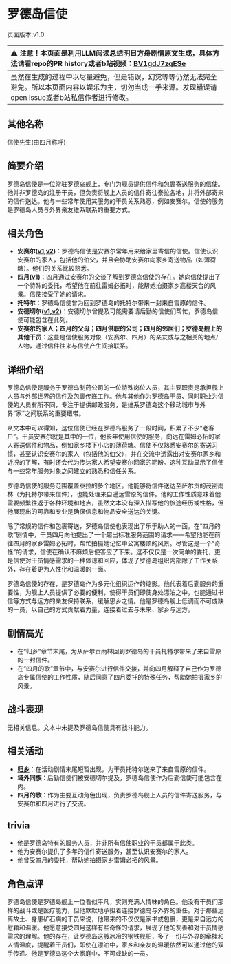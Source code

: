 # 罗德岛信使
页面版本:v1.0
 

| :warning: 注意！本页面是利用LLM阅读总结明日方舟剧情原文生成，具体方法请看repo的PR history或者b站视频：[BV1gdJ7zqESe](https://www.bilibili.com/video/BV1gdJ7zqESe/)         |
|:----------------------------|
| 虽然在生成的过程中以尽量避免，但是错误，幻觉等等仍然无法完全避免。所以本页面内容以娱乐为主，切勿当成一手来源。发现错误请open issue或者b站私信作者进行修改。|



## 其他名称
信使先生(由四月称呼)
## 简要介绍
罗德岛信使是一位常驻罗德岛舰上，专门为舰员提供信件和包裹寄送服务的信使。他并非罗德岛的注册干员，但负责将舰上人员的信件寄往泰拉各地，并将外部寄来的信件送达。他与一些常年使用其服务的干员关系熟悉，例如安赛尔。信使的服务是罗德岛人员与外界亲友维系联系的重要方式。
## 相关角色
-   **安赛尔([v1](char_212_ansel.md),[v2](../char_v3/char_212_ansel.md))**：罗德岛信使是安赛尔常年用来给家里寄信的信使。信使认识安赛尔的家人，包括他的伯父，并且会协助安赛尔向家乡寄送物品（如薄荷糖）。他们的关系比较熟悉。
-   **四月([v1](char_365_aprl.md))**：四月通过安赛尔的交谈了解到罗德岛信使的存在。她向信使提出了一个特殊的委托，希望他在前往雷姆必拓时，能帮她拍摄家乡高楼天台的风景。信使接受了她的请求。
-   **托特尔**：罗德岛信使曾为回到罗德岛的托特尔带来一封来自雪原的信件。
-   **安德切尔([v1](char_211_adnach.md),[v2](../char_v3/char_211_adnach.md))**：安德切尔曾提及可能需要请后勤的信使们帮忙，罗德岛信使可能包含在此列。
-   **安赛尔的家人；四月的父母；四月供职的公司；四月的邻居们；罗德岛舰上的其他干员**：这些是信使服务对象（安赛尔、四月）的亲友或与之相关的地点/人物，通过信件往来与信使产生间接联系。
## 详细介绍
罗德岛信使是服务于罗德岛制药公司的一位特殊岗位人员，其主要职责是承担舰上人员与外部世界的信件及包裹传递工作。他与其他作为罗德岛干员、同时职业为信使的人员有所不同，专注于提供邮政服务，是维系罗德岛这个移动城市与外界“家”之间联系的重要纽带。

从文本中可以得知，这位信使已经在罗德岛服务了一段时间，积累了不少“老客户”。干员安赛尔就是其中的一位，他长年使用信使的服务，向远在雷姆必拓的家人寄送信件和物品，例如家乡楼下小店的薄荷糖。信使不仅熟悉安赛尔的寄送习惯，甚至认识安赛尔的家人（包括他的伯父），并在交流中透露出对安赛尔家乡和近况的了解，有时还会代为传达家人希望安赛尔回家的期盼。这种互动显示了信使与一些常年服务对象之间建立的熟悉和信任关系。

罗德岛信使的服务范围覆盖泰拉的多个地区。他能够将信件送达至萨尔贡的茂密雨林（为托特尔带来信件），也能处理来自遥远雪原的信件。他的工作性质意味着他需要频繁往返于各种环境和地点，虽然文本没有深入描写他的旅途经历或性格，但他展现出的可靠和专业是确保信息和物品安全送达的关键。

除了常规的信件和包裹寄送，罗德岛信使也表现出了乐于助人的一面。在“四月的歌”剧情中，干员四月向他提出了一个超出标准服务范围的请求——希望他能在前往四月的家乡雷姆必拓时，帮忙拍摄她记忆中公寓楼顶的风景。尽管这是一个“奇怪”的请求，信使在确认不麻烦后便答应了下来。这不仅仅是一次简单的委托，更是信使对干员情感需求的一种体谅和回应，体现了罗德岛组织内部除了工作关系外，存在着更为人性化和温暖的一面。

罗德岛信使的存在，是罗德岛作为多元化组织运作的缩影。他代表着后勤服务的重要性，为舰上人员提供了必要的便利，使得干员们即使身处漂泊之中，也能通过书信等方式与远方的亲友保持联系，缓解思乡之情。他是罗德岛舰上低调而不可或缺的一员，以自己的方式贡献着力量，连接着过去与未来、家乡与远方。
## 剧情高光
- 在“归乡”章节末尾，为从萨尔贡雨林回到罗德岛的干员托特尔带来了来自雪原的一封信件。
- 在“四月的歌”章节中，与安赛尔进行信件交接，并向四月解释了自己作为罗德岛专属信使的工作性质，随后同意了四月委托的特殊任务，帮助她拍摄家乡的风景。
## 战斗表现
无相关信息。文本中未提及罗德岛信使具有战斗能力。
## 相关活动
-   **[归乡](../stories/story_totter_set_2.md)**：在活动剧情末尾短暂出现，为干员托特尔送来了来自雪原的信件。
-   **域外同族**：后勤信使们被安德切尔提及，罗德岛信使作为后勤信使可能包含在内。
-   **四月的歌**：作为主要互动角色出现，负责罗德岛舰上人员的信件寄送服务，与安赛尔和四月进行了交流。
## trivia
- 他是罗德岛特有的服务人员，并非所有信使职业的干员都属于此类。
- 他为安赛尔提供了多年的信件寄送服务，甚至认识安赛尔的家人。
- 他曾受四月的委托，帮助她拍摄家乡雷姆必拓的风景。
## 角色点评
罗德岛信使是罗德岛舰上一位看似平凡，实则充满人情味的角色。他没有干员们那样的战斗或是医疗能力，但他默默地承担着连接罗德岛与外界的重任。对于那些远离故土、身患矿石病的干员来说，他带来的不仅仅是家书或包裹，更是来自远方的慰藉和温暖。他愿意接受四月这样有些奇怪的请求，展现了他的友善和对干员情感需求的理解。他的存在，让罗德岛这艘冰冷的钢铁舰船，多了一份与外界的牵挂和人情温度，提醒着干员们，即使在漂泊中，家乡和亲友的温暖依然可以通过他的双手传递。他是罗德岛这个大家庭中，不可或缺的一员。